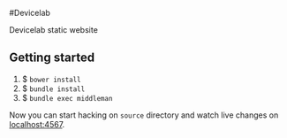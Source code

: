 #Devicelab

Devicelab static website

## Getting started

1. $ `bower install`
2. $ `bundle install`
3. $ `bundle exec middleman`

Now you can start hacking on `source` directory and watch live changes on [localhost:4567](http://localhost:4567).
